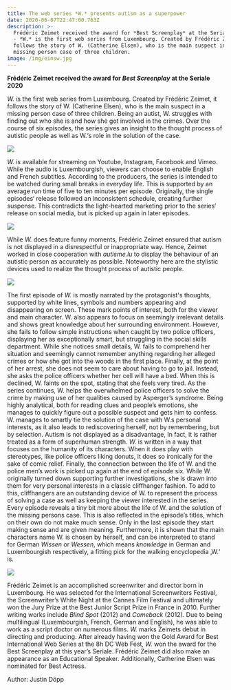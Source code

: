```yaml
---
title: The web series *W.* presents autism as a superpower
date: 2020-06-07T22:47:00.763Z
description: >-
  Frédéric Zeimet received the award for *Best Screenplay* at the Seriale 2020.
  - *W.* is the first web series from Luxembourg. Created by Frédéric Zeimet, it
  follows the story of W. (Catherine Elsen), who is the main suspect in a
  missing person case of three children.
image: /img/einsw.jpg
---
```


**Frédéric Zeimet received the award for *Best Screenplay* at the Seriale 2020**

*W.* is the first web series from Luxembourg. Created by Frédéric Zeimet, it follows the story of W. (Catherine Elsen), who is the main suspect in a missing person case of three children. Being an autist, W. struggles with finding out who she is and how she got involved in the crimes. Over the course of six episodes, the series gives an insight to the thought process of autistic people as well as W.‘s role in the solution of  the case.

![](/img/zweiw.jpg)

*W.* is available for streaming on Youtube, Instagram, Facebook and Vimeo. While the audio is Luxembourgish, viewers can choose to enable English and French subtitles. According to the producers, the series is intended to be watched during small breaks in everyday life. This is supported by an average run time of five to ten minutes per episode. Originally, the single episodes‘ release followed an inconsistent schedule, creating further suspense. This contradicts the light-hearted marketing prior to the series‘ release on social media, but is picked up again in later episodes.

![](/img/dreiw.jpg)

While *W.* does feature funny moments, Frédéric Zeimet ensured that autism is not displayed in a disrespectful or inappropriate way. Hence, Zeimet worked in close cooperation with *autisme.lu* to display the behaviour of an autistic person as accurately as possible. Noteworthy here are the stylistic devices used to realize the thought process of autistic people. 

![](/img/vierw.jpg)

The first episode of *W.* is mostly narrated by the protagonist's thoughts, supported by white lines, symbols and numbers appearing and disappearing on screen. These mark points of interest, both for the viewer and main character. W. also appears to focus on seemingly irrelevant details and shows great knowledge about her surrounding environment. However, she fails to follow simple instructions when caught by two police officers, displaying her as exceptionally smart, but struggling in the social skills department. While she notices small details, W. fails to comprehend her situation and seemingly cannot remember anything regarding her alleged crimes or how she got into the woods in the first place. Finally, at the point of her arrest, she does not seem to care about having to go to jail. Instead, she asks the police officers whether her cell will have a bed. When this is declined, W. faints on the spot, stating that she feels very tired. As the series continues, W. helps the overwhelmed police officers to solve the crime by making use of her qualities caused by Asperger’s syndrome. Being highly analytical, both for reading clues and people’s emotions, she manages to quickly figure out a possible suspect and gets him to confess. W. manages to smartly tie the solution of the case with W.s personal interests, as it also leads to rediscovering herself, not by remembering, but by selection. Autism is not displayed as a disadvantage, In fact, it is rather treated as a form of superhuman strength. *W.* is written in a way that focuses on the humanity of its characters. When it does play with stereotypes, like police officers liking donuts, it does so ironically for the sake of comic relief. Finally, the connection between the life of W. and the police men’s work is picked up again at the end of episode six. While W. originally turned down supporting further investigations, she is drawn into them for very personal interests in a classic cliffhanger fashion. To add to this, cliffhangers are an outstanding device of W. to represent the process of solving a case as well as keeping the viewer interested in the series. Every episode reveals a tiny bit more about the life of W. and the solution of the missing persons case. This is also reflected in the episode’s titles, which on their own do not make much sense. Only in the last episode they start making sense and are given meaning. Furthermore, it is shown that the main characters name W. is chosen by herself, and can be interpreted to stand for German *Wissen* or *Wessen*, which means *knowledge* in German and Luxembourgish respectively, a fitting pick for the walking encyclopedia ‚W.‘ is.

![](/img/fuenfw.jpg)

Frédéric Zeimet is an accomplished screenwriter and director born in Luxembourg. He was selected for the International Screenwriters Festival, the Screenwriter’s White Night at the Cannes Film Festival and ultimately won the Jury Prize at the Best Junior Script Prize in France in 2010. Further writing works include *Blind Spot* (2012) and *Comeback* (2012). Due to being multilingual (Luxembourgish, French, German and English), he was able to work as a script doctor on numerous films. *W.* marks Zeimets debut in directing and producing. After already having won the Gold Award for Best International Web Series at the 8h DC Web Fest, *W.* won the award for the Best Screenplay at this year’s Seriale. Frédéric Zeimet did also make an appearance as an Educational Speaker. Additionally, Catherine Elsen was nominated for Best Actress. 

Author: Justin Döpp
